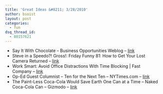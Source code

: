 ```yaml
---
title: 'Great Ideas &#8211; 3/28/2010'
author: bsoist
layout: post
categories:
  - fun
dsq_thread_id:
  - 80157621
---
```

  * Say It With Chocolate &#8211; Business Opportunities Weblog &#8211; [link][1] 
  * Steve in a Speedo?! Gross!: Friday Funny 81: How to Get Your Lost Camera Returned &#8211; [link][2] 
  * Work Smart: Avoid Office Distractions With Time Blocking | Fast Company &#8211; [link][3] 
  * Op-Ed Guest Columnist &#8211; Ten for the Next Ten &#8211; NYTimes.com &#8211; [link][4] 
  * The Paint-Less Coca-Cola Would Save Earth One Can at a Time &#8211; Naked Coca-Cola Can &#8211; Gizmodo &#8211; [link][5]

 [1]: http://www.business-opportunities.biz/2010/03/23/say-it-with-chocolate/?utm_source=feedburner&utm_medium=feed&utm_campaign=Feed%3A+BusinessOpportunitiesWeblog+%28Business+Opportunities+Weblog%29&utm_content=Google+Reader
 [2]: http://iwannagetphysical.blogspot.com/2010/03/friday-funny-81-how-to-get-your-lost.html?utm_source=feedburner&utm_medium=feed&utm_campaign=Feed%3A+SteveInASpeedoGross+%28Steve+in+a+Speedo%3F%21+Gross%21%29
 [3]: http://www.fastcompany.com/article/work-smart-avoid-office-distractions-with-time-blocking?nav=inform-rl
 [4]: http://www.nytimes.com/2010/01/03/opinion/03bono.html?pagewanted=1&hp
 [5]: http://gizmodo.com/5408251/the-paint+less-coca+cola-would-save-earth-one-can-at-a-time
